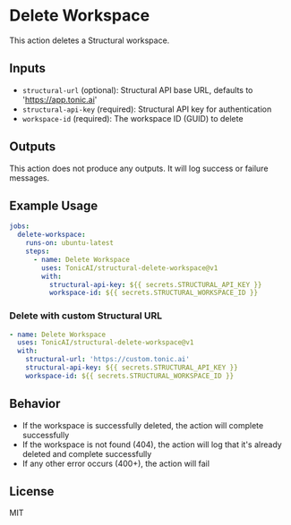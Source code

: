 # Delete Workspace

This action deletes a Structural workspace.

## Inputs

- `structural-url` (optional): Structural API base URL, defaults to 'https://app.tonic.ai'
- `structural-api-key` (required): Structural API key for authentication
- `workspace-id` (required): The workspace ID (GUID) to delete

## Outputs

This action does not produce any outputs. It will log success or failure messages.

## Example Usage

```yaml
jobs:
  delete-workspace:
    runs-on: ubuntu-latest
    steps:
      - name: Delete Workspace
        uses: TonicAI/structural-delete-workspace@v1
        with:
          structural-api-key: ${{ secrets.STRUCTURAL_API_KEY }}
          workspace-id: ${{ secrets.STRUCTURAL_WORKSPACE_ID }}
```

### Delete with custom Structural URL

```yaml
- name: Delete Workspace
  uses: TonicAI/structural-delete-workspace@v1
  with:
    structural-url: 'https://custom.tonic.ai'
    structural-api-key: ${{ secrets.STRUCTURAL_API_KEY }}
    workspace-id: ${{ secrets.STRUCTURAL_WORKSPACE_ID }}
```

## Behavior

- If the workspace is successfully deleted, the action will complete successfully
- If the workspace is not found (404), the action will log that it's already deleted and complete successfully
- If any other error occurs (400+), the action will fail

## License

MIT
